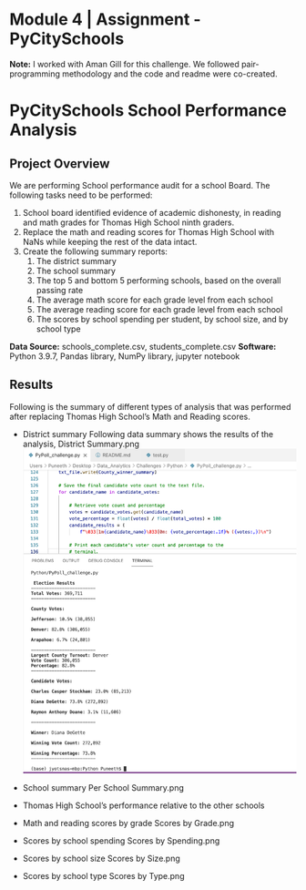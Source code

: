 # Module 4 | Assignment - PyCitySchools
**Note:**
I worked with Aman Gill for this challenge. We followed pair-programming methodology and the code and readme were co-created.

# **PyCitySchools School Performance Analysis**

## **Project Overview**

We are performing School performance audit for a school Board. The following tasks need to be performed:

1. School board identified evidence of academic dishonesty, in reading and math grades for Thomas High School ninth graders.
2. Replace the math and reading scores for Thomas High School with NaNs while keeping the rest of the data intact.
3. Create the following summary reports:
    1. The district summary
    2. The school summary
    3. The top 5 and bottom 5 performing schools, based on the overall passing rate
    4. The average math score for each grade level from each school
    6. The average reading score for each grade level from each school
    7. The scores by school spending per student, by school size, and by school type

**Data Source:** schools_complete.csv, students_complete.csv
**Software:** Python 3.9.7, Pandas library, NumPy library, jupyter notebook

## **Results**

Following is the summary of different types of analysis that was performed after replacing Thomas High School’s Math and Reading scores.

- District summary
    Following data summary shows the results of the analysis, District Summary.png
    ![PyPoll- Termial results](https://github.com/pnimma01/Python/blob/0ef1bfcc5a373788e173c89fd8bebcf484a7239f/Resources/Election_Results_Module3_Challenge.png)


- School summary
    Per School Summary.png

- Thomas High School’s performance relative to the other schools

- Math and reading scores by grade
    Scores by Grade.png

- Scores by school spending
    Scores by Spending.png

- Scores by school size
    Scores by Size.png

- Scores by school type
    Scores by Type.png